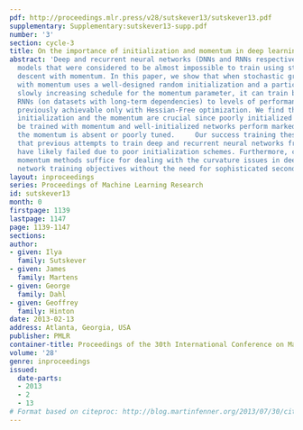 ```yaml
---
pdf: http://proceedings.mlr.press/v28/sutskever13/sutskever13.pdf
supplementary: Supplementary:sutskever13-supp.pdf
number: '3'
section: cycle-3
title: On the importance of initialization and momentum in deep learning
abstract: 'Deep and recurrent neural networks (DNNs and RNNs respectively) are powerful
  models that were considered to be almost impossible to train using stochastic gradient
  descent with momentum. In this paper, we show that when stochastic gradient descent
  with momentum uses a well-designed random initialization and a particular type of
  slowly increasing schedule for the momentum parameter, it can train both DNNs and
  RNNs (on datasets with long-term dependencies) to levels of performance that were
  previously achievable only with Hessian-Free optimization. We find that both the
  initialization and the momentum are crucial since poorly initialized networks cannot
  be trained with momentum and well-initialized networks perform markedly worse when
  the momentum is absent or poorly tuned.     Our success training these models suggests
  that previous attempts to train deep and recurrent neural networks from random initializations
  have likely failed due to poor initialization schemes. Furthermore, carefully tuned
  momentum methods suffice for dealing with the curvature issues in deep and recurrent
  network training objectives without the need for sophisticated second-order methods.   '
layout: inproceedings
series: Proceedings of Machine Learning Research
id: sutskever13
month: 0
firstpage: 1139
lastpage: 1147
page: 1139-1147
sections: 
author:
- given: Ilya
  family: Sutskever
- given: James
  family: Martens
- given: George
  family: Dahl
- given: Geoffrey
  family: Hinton
date: 2013-02-13
address: Atlanta, Georgia, USA
publisher: PMLR
container-title: Proceedings of the 30th International Conference on Machine Learning
volume: '28'
genre: inproceedings
issued:
  date-parts:
  - 2013
  - 2
  - 13
# Format based on citeproc: http://blog.martinfenner.org/2013/07/30/citeproc-yaml-for-bibliographies/
---
```


